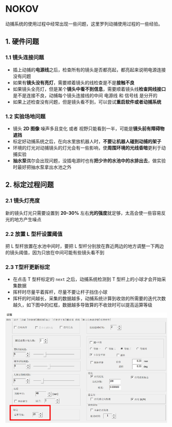 # NOKOV

动捕系统的使用过程中经常出现一些问题，这里罗列动捕使用过程的一些经验。

## 1. 硬件问题

### 1.1 镜头连接问题

- 插上动捕的**电源线**之后，检查所有的镜头是否都亮起，都亮起来说明电源连接没有问题
- 如果有**镜头没有亮灯**，需要顺着镜头的线检查是不是**接触不良**
- 如果镜头全亮灯，但是某个**镜头中看不到信息**，需要顺着镜头线**检查网线接口**是不是连接不良，动捕每个镜头连接线的中间 电源线 和 信号线 是分开的
- 如果上述检查没有问题，但是镜头看不到，可以尝试**重启软件或者动捕系统**

### 1.2 实验场地问题

- 镜头 **2D 图像** 噪声多且变化 或者 视野只能看到一半，可能是**镜头前有障碍物遮挡**
- 标定好动捕系统之后，在向水里放机器人时，**不要让机器人碰到动捕的架子**
- 环境的灯光对动捕镜头的灯光会有一些影响，使**周围环境的光线昏暗**更利于动捕实验
- **抽水泵**偶尔会出现问题，没插电源时也有**把少许的水池中的水排出去**，做实验时最好把抽水泵拿出水池之外

## 2. 标定过程问题

### 2.1 镜头灯亮度

新的镜头灯光只需要设置到 **20-30%** 左右**光的强度**就足够，太高会使一些容易反光的地方产生噪点

### 2.2 放置 L 型杆设置阈值

把 L 型杆放置在水池中间时，要把 L 型杆分别放在靠近两边的地方调整一下两边的镜头阈值，因为只放在中间可能有些镜头看不到

### 2.3 T型杆更新标定

- 在点击 T 型杆标定的 `next` 之后，动捕系统检测到 T 型杆上的小球才会开始采集数据
- 挥杆时尽量平着挥杆，尽量不要让杆子挡住小球
- 挥杆的时间越长，采集的数据越多，动捕系统计算到收敛的所需要的迭代次数越久，如下图中的红框，数据越多导致算的不收敛时可以提高运算等级

![Untitle](./image/callevel.png)
